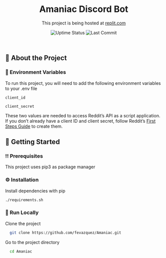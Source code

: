<div align="center">

<h1>Amaniac Discord Bot</h1>

<p>
  This project is being hosted at <a href="https://replit.com/~">replit.com</a>
</p>

<!-- Badges -->

![Uptime Status](https://badgen.net/uptime-robot/status/m791126604-fa6eb397950b1577faf0a9be)
![Last Commit](https://img.shields.io/github/last-commit/fevazquez/Amaniac)
</div>

<br />

<!-- About the Project -->
## :star2: About the Project


<!-- Env Variables -->
### :key: Environment Variables

To run this project, you will need to add the following environment variables to your .env file

`client_id`

`client_secret`

These two values are needed to access Reddit’s API as a script application. If you don’t already have a client ID and client secret, follow Reddit’s <a href="https://github.com/reddit-archive/reddit/wiki/OAuth2-Quick-Start-Example#first-steps">First Steps Guide</a> to create them.


<!-- Getting Started -->
## 	:toolbox: Getting Started

<!-- Prerequisites -->
### :bangbang: Prerequisites

This project uses pip3 as package manager

<!-- Installation -->
### :gear: Installation

Install dependencies with pip

```bash
./requirements.sh
```


<!-- Run Locally -->
### :running: Run Locally

Clone the project

```bash
  git clone https://github.com/fevazquez/Amaniac.git
```

Go to the project directory

```bash
  cd Amaniac
```

